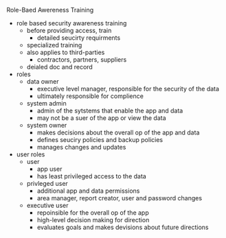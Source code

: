 Role-Baed Awereness Training 

* role based security awareness training 
	* before providing access, train
		* detailed seucirty requirments 
	* specialized training 
	* also applies to third-parties 
		* contractors, partners, suppliers 
	* deialed doc and record 
* roles 
	* data owner 
		* executive level manager, responsible for the security of the data 
		* ultimately responsible for complience 
	* system admin
		* admin of the sytstems that enable the app and data 
		* may not be a suer of the app or view the data
	* system owner 
		* makes decisions about the overall op of the app and data
		* defines seuciry policies and backup policies 
		* manages changes and updates 
* user roles 
	* user 
		* app user 
		* has least privileged access to the data 
	* privleged user 
		* additional app and data permissions 
		* area manager, report creator, user and password changes 
	* executive user 
		* repoinsible for the overall op of the app
		* high-level decision making for direction 
		* evaluates goals and makes devisions about future directions 